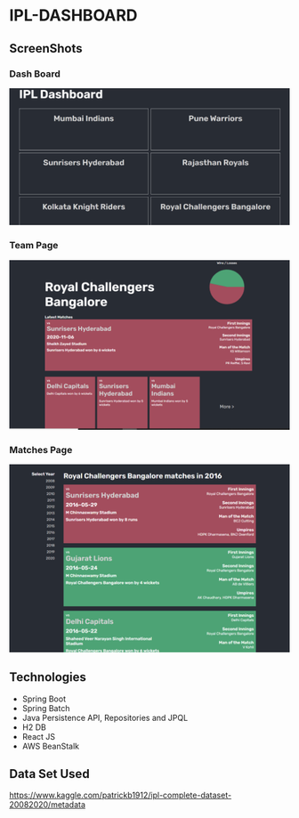 # IPL-DASHBOARD

## ScreenShots

### Dash Board
![Dash Board Page](https://github.com/ivldheeraj/IPL-DASHBOARD/blob/321003a2b18dc046409c47af2178797cf09c5cad/ipl-dashboard/README/dashboard.PNG)

### Team Page

![Team Page Page](https://github.com/ivldheeraj/IPL-DASHBOARD/blob/321003a2b18dc046409c47af2178797cf09c5cad/ipl-dashboard/README/teampage.PNG)

### Matches Page

![Matches Page](https://github.com/ivldheeraj/IPL-DASHBOARD/blob/321003a2b18dc046409c47af2178797cf09c5cad/ipl-dashboard/README/yearpage.PNG)

## Technologies

* Spring Boot
* Spring Batch
* Java Persistence API, Repositories and JPQL
* H2 DB
* React JS
* AWS BeanStalk

## Data Set Used
https://www.kaggle.com/patrickb1912/ipl-complete-dataset-20082020/metadata
